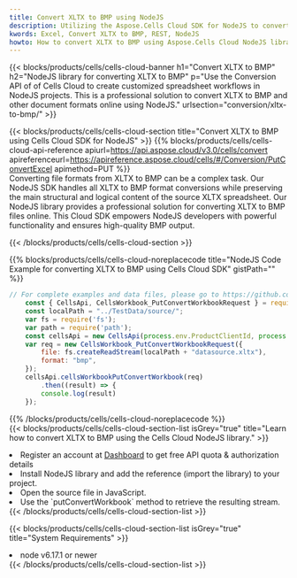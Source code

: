 ```yaml
---
title: Convert XLTX to BMP using NodeJS 
description: Utilizing the Aspose.Cells Cloud SDK for NodeJS to convert a XLTX format file to a BMP format file. 
kwords: Excel, Convert XLTX to BMP, REST, NodeJS
howto: How to convert XLTX to BMP using Aspose.Cells Cloud NodeJS library.
---
```



{{< blocks/products/cells/cells-cloud-banner h1="Convert XLTX to BMP" h2="NodeJS library for converting XLTX to BMP" p="Use the Conversion API of of Cells Cloud to create customized spreadsheet workflows in NodeJS projects. This is a professional solution to convert XLTX to BMP and other document formats online using NodeJS." urlsection="conversion/xltx-to-bmp/" >}}

{{< blocks/products/cells/cells-cloud-section  title="Convert XLTX to BMP using Cells Cloud SDK for NodeJS" >}}
{{% blocks/products/cells/cells-cloud-api-reference  apiurl=https://api.aspose.cloud/v3.0/cells/convert  apireferenceurl=https://apireference.aspose.cloud/cells/#/Conversion/PutConvertExcel  apimethod=PUT %}}
<br/>
Converting file formats from XLTX to BMP can be a complex task. Our NodeJS SDK handles all XLTX to BMP format conversions while preserving the main structural and logical content of the source XLTX spreadsheet. Our NodeJS library provides a professional solution for converting XLTX to BMP files online. This Cloud SDK empowers NodeJS developers with powerful functionality and ensures high-quality BMP output.

{{< /blocks/products/cells/cells-cloud-section >}}

{{% blocks/products/cells/cells-cloud-noreplacecode title="NodeJS Code Example for converting XLTX to BMP using Cells Cloud SDK" gistPath="" %}}
 
```js
// For complete examples and data files, please go to https://github.com/aspose-cells-cloud/aspose-cells-cloud-node/
    const { CellsApi, CellsWorkbook_PutConvertWorkbookRequest } = require("asposecellscloud");
    const localPath = "../TestData/source/";
    var fs = require('fs');
    var path = require('path');
    const cellsApi = new CellsApi(process.env.ProductClientId, process.env.ProductClientSecret);
    var req = new CellsWorkbook_PutConvertWorkbookRequest({
        file: fs.createReadStream(localPath + "datasource.xltx"),
        format: "bmp",
    });
    cellsApi.cellsWorkbookPutConvertWorkbook(req)
        .then((result) => {
        console.log(result)
    });
```
 
{{% /blocks/products/cells/cells-cloud-noreplacecode  %}}
<br/>
{{< blocks/products/cells/cells-cloud-section-list isGrey="true"  title="Learn how to convert XLTX to BMP using the Cells Cloud NodeJS library." >}}
<li>Register an account at <a href="https://dashboard.aspose.cloud/">Dashboard</a> to get free API quota & authorization details</li>
<li>Install NodeJS library and add the reference (import the library) to your project.</li>
<li>Open the source file in JavaScript.</li>
<li>Use the `putConvertWorkbook` method to retrieve the resulting stream.</li>
{{< /blocks/products/cells/cells-cloud-section-list >}}

{{< blocks/products/cells/cells-cloud-section-list isGrey="true"  title="System Requirements" >}}
<li>node v6.17.1 or newer</li>
{{< /blocks/products/cells/cells-cloud-section-list >}}
